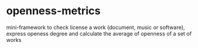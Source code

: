# openness-metrics
mini-framework to check license a work (document, music or software), express openess degree and calculate the average of openness of a set of works
